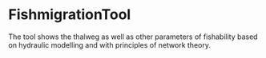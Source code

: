 # FishmigrationTool
The tool shows the thalweg as well as other parameters of fishability based on hydraulic modelling and with principles of network theory. 
